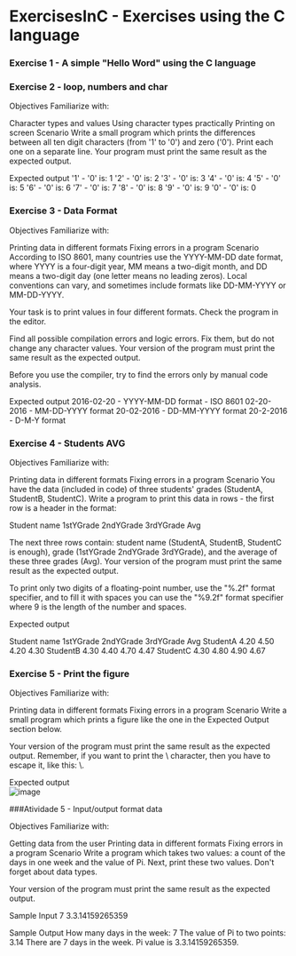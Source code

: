 # ExercisesInC - Exercises using the C language

### Exercise 1 - A simple "Hello Word" using the C language

### Exercise 2 - loop, numbers and char

Objectives
Familiarize with:

Character types and values
Using character types practically
Printing on screen
Scenario
Write a small program which prints the differences between all ten digit characters (from '1' to '0') and zero ('0'). Print each one on a separate line. Your program must print the same result as the expected output.

Expected output
'1' - '0' is: 1
'2' - '0' is: 2
'3' - '0' is: 3
'4' - '0' is: 4
'5' - '0' is: 5
'6' - '0' is: 6
'7' - '0' is: 7
'8' - '0' is: 8
'9' - '0' is: 9
'0' - '0' is: 0

### Exercise 3 - Data Format

Objectives
Familiarize with:

Printing data in different formats
Fixing errors in a program
Scenario
According to ISO 8601, many countries use the YYYY-MM-DD date format, where YYYY is a four-digit year, MM means a two-digit month, and DD means a two-digit day (one letter means no leading zeros). Local conventions can vary, and sometimes include formats like DD-MM-YYYY or MM-DD-YYYY.

Your task is to print values in four different formats. Check the program in the editor.

Find all possible compilation errors and logic errors. Fix them, but do not change any character values. Your version of the program must print the same result as the expected output.

Before you use the compiler, try to find the errors only by manual code analysis.

Expected output
2016-02-20 - YYYY-MM-DD format - ISO 8601
02-20-2016 - MM-DD-YYYY format
20-02-2016 - DD-MM-YYYY format
20-2-2016 - D-M-Y format


### Exercise 4 - Students AVG

Objectives
Familiarize with:

Printing data in different formats
Fixing errors in a program
Scenario
You have the data (included in code) of three students' grades (StudentA, StudentB, StudentC). Write a program to print this data in rows - the first row is a header in the format:

Student name  1stYGrade  2ndYGrade  3rdYGrade  Avg

The next three rows contain: student name (StudentA, StudentB, StudentC is enough), grade (1stYGrade 2ndYGrade 3rdYGrade), and the average of these three grades (Avg). Your version of the program must print the same result as the expected output.

To print only two digits of a floating-point number, use the "%.2f" format specifier, and to fill it with spaces you can use the "%9.2f" format specifier where 9 is the length of the number and spaces.

Expected output

Student name  1stYGrade  2ndYGrade  3rdYGrade  Avg
StudentA      4.20       4.50       4.20       4.30
StudentB      4.30       4.40       4.70       4.47
StudentC      4.30       4.80       4.90       4.67


### Exercise 5 - Print the figure

Objectives
Familiarize with:

Printing data in different formats
Fixing errors in a program
Scenario
Write a small program which prints a figure like the one in the Expected Output section below.

Your version of the program must print the same result as the expected output. Remember, if you want to print the \ character, then you have to escape it, like this: \\.

Expected output <br>
![image](https://user-images.githubusercontent.com/63168567/112986171-8c6b4080-9137-11eb-90b3-e892d987ff7a.png)

###Atividade 5 - Input/output format data

Objectives
Familiarize with:

Getting data from the user
Printing data in different formats
Fixing errors in a program
Scenario
Write a program which takes two values: a count of the days in one week and the value of Pi. Next, print these two values. Don't forget about data types.

Your version of the program must print the same result as the expected output.

Sample Input
7
3.3.14159265359

Sample Output
How many days in the week: 7
The value of Pi to two points: 3.14
There are 7 days in the week.
Pi value is 3.3.14159265359.

